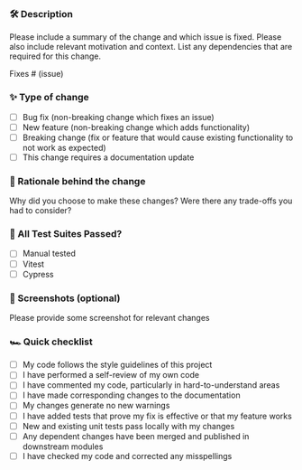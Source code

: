 ### 🛠 Description

Please include a summary of the change and which issue is fixed. Please also include relevant motivation and context. List any dependencies that are required for this change.

Fixes # (issue)

### ✨ Type of change

- [ ] Bug fix (non-breaking change which fixes an issue)
- [ ] New feature (non-breaking change which adds functionality)
- [ ] Breaking change (fix or feature that would cause existing functionality to not work as expected)
- [ ] This change requires a documentation update

### 🧠 Rationale behind the change

Why did you choose to make these changes? Were there any trade-offs you had to consider?

### 🧪 All Test Suites Passed?

- [ ] Manual tested
- [ ] Vitest
- [ ] Cypress

### 📸 Screenshots (optional)

Please provide some screenshot for relevant changes

### 🏎 Quick checklist

- [ ] My code follows the style guidelines of this project
- [ ] I have performed a self-review of my own code
- [ ] I have commented my code, particularly in hard-to-understand areas
- [ ] I have made corresponding changes to the documentation
- [ ] My changes generate no new warnings
- [ ] I have added tests that prove my fix is effective or that my feature works
- [ ] New and existing unit tests pass locally with my changes
- [ ] Any dependent changes have been merged and published in downstream modules
- [ ] I have checked my code and corrected any misspellings
